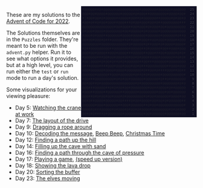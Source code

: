 <img align="right" width="306" height="294" src="https://raw.githubusercontent.com/seligman/aoc/master/2022/Puzzles/main_page_small.png">

These are my solutions to the [Advent of Code for 2022](https://adventofcode.com/2022).

The Solutions themselves are in the `Puzzles` folder.  They're meant to be run with the `advent.py` helper.  Run it to see what options it provides, but at a high level, you can run either the `test` or `run` mode to run a day's solution.

Some visualizations for your viewing pleasure:

* Day 5: [Watching the crane at work](https://imgur.com/a/nyVEK2j)
* Day 7: [The layout of the drive](https://imgur.com/a/PDXx0GX)
* Day 9: [Dragging a rope around](https://youtu.be/zTpJBzVDktk)
* Day 10: [Decoding the message](https://imgur.com/a/Z02NxRl), [Beep Beep](https://imgur.com/a/ZoLPltM), [Christmas Time](https://imgur.com/a/OWCDnlP)
* Day 12: [Finding a path up the hill](https://imgur.com/a/2EQCAaC)
* Day 14: [Filling up the cave with sand](https://youtu.be/Oqo4ee30pXU)
* Day 16: [Finding a path through the cave of pressure](https://youtu.be/XyWthomQ9mM)
* Day 17: [Playing a game](https://youtu.be/dMAxp1nmmiI), [(speed up version)](https://youtu.be/Hrsan4LFvDo)
* Day 18: [Showing the lava drop](https://imgur.com/a/e0rbktk)
* Day 20: [Sorting the buffer](https://youtu.be/Df63_i2p7jA)
* Day 23: [The elves moving](https://youtu.be/s3xn8bOo6pA)

